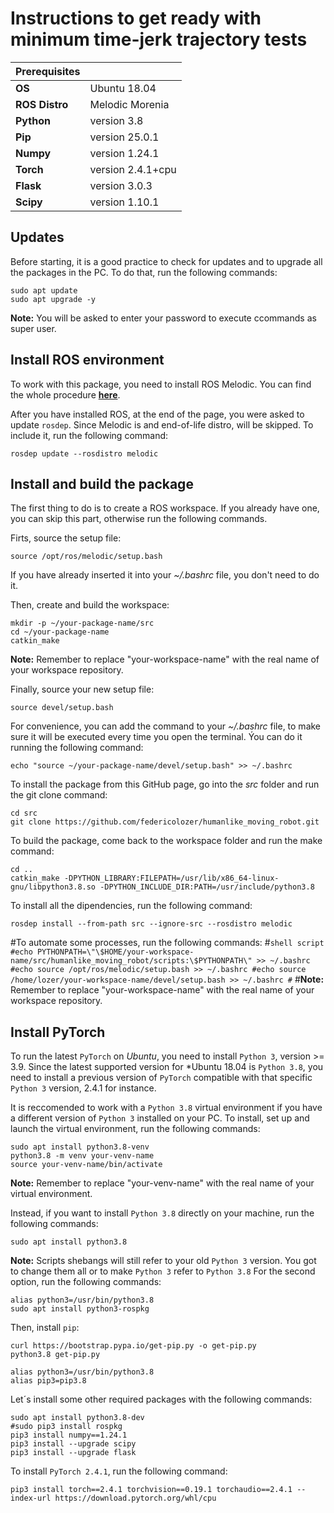# Instructions to get ready with minimum time-jerk trajectory tests



| **Prerequisites** | |
| - | - |
| **OS** | Ubuntu 18.04 |
| **ROS Distro** | Melodic Morenia |
| **Python** | version 3.8 |
| **Pip** | version 25.0.1 |
| **Numpy** | version 1.24.1 |
| **Torch** | version 2.4.1+cpu |
| **Flask** | version 3.0.3 |
| **Scipy** | version 1.10.1 |



## Updates
Before starting, it is a good practice to check for updates and to upgrade all the packages in the PC.
To do that, run the following commands:
```shell script
sudo apt update
sudo apt upgrade -y
```
**Note:** You will be asked to enter your password to execute ccommands as super user.



## Install ROS environment
To work with this package, you need to install ROS Melodic.
You can find the whole procedure [**here**](https://wiki.ros.org/melodic/Installation/Ubuntu).

After you have installed ROS, at the end of the page, you were asked to update `rosdep`.
Since Melodic is and end-of-life distro, will be skipped.
To include it, run the following command:
```shell script
rosdep update --rosdistro melodic
```



## Install and build the package
The first thing to do is to create a ROS workspace.
If you already have one, you can skip this part, otherwise run the following commands.

Firts, source the setup file:
```shell script
source /opt/ros/melodic/setup.bash
```
If you have already inserted it into your *~/.bashrc* file, you don't need to do it.

Then, create and build the workspace:
```shell script
mkdir -p ~/your-package-name/src
cd ~/your-package-name
catkin_make
```
**Note:** Remember to replace "your-workspace-name" with the real name of your workspace repository.

Finally, source your new setup file:
```shell script
source devel/setup.bash
```
For convenience, you can add the command to your *~/.bashrc* file, to make sure it will be executed every time you open the terminal.
Ýou can do it running the following command:
```shell script
echo "source ~/your-package-name/devel/setup.bash" >> ~/.bashrc
```

To install the package from this GitHub page, go into the *src* folder and run the git clone command:
```shell script
cd src
git clone https://github.com/federicolozer/humanlike_moving_robot.git
```

To build the package, come back to the workspace folder and run the make command:
```shell script
cd ..
catkin_make -DPYTHON_LIBRARY:FILEPATH=/usr/lib/x86_64-linux-gnu/libpython3.8.so -DPYTHON_INCLUDE_DIR:PATH=/usr/include/python3.8
```

To install all the dipendencies, run the following command:
```shell script
rosdep install --from-path src --ignore-src --rosdistro melodic
```

#To automate some processes, run the following commands:
#```shell script
#echo PYTHONPATH=\"\$HOME/your-workspace-name/src/humanlike_moving_robot/scripts:\$PYTHONPATH\" >> ~/.bashrc
#echo source /opt/ros/melodic/setup.bash >> ~/.bashrc
#echo source /home/lozer/your-workspace-name/devel/setup.bash >> ~/.bashrc
#```
#**Note:** Remember to replace "your-workspace-name" with the real name of your workspace repository.





## Install PyTorch
To run the latest `PyTorch` on *Ubuntu*, you need to install `Python 3`, version >= 3.9.
Since the latest supported version for *Ubuntu 18.04 is `Python 3.8`, you need to install a previous version of `PyTorch` compatible with that specific `Python 3` version, 2.4.1 for instance.

It is reccomended to work with a `Python 3.8` virtual environment if you have a different version of `Python 3` installed on your PC.
To install, set up and launch the virtual environment, run the following commands:
```shell script
sudo apt install python3.8-venv
python3.8 -m venv your-venv-name
source your-venv-name/bin/activate
```
**Note:** Remember to replace "your-venv-name" with the real name of your virtual environment.

Instead, if you want to install `Python 3.8` directly on your machine, run the following commands:
```shell script
sudo apt install python3.8
```
**Note:** Scripts shebangs will still refer to your old `Python 3` version. You got to change them all or to make `Python 3` refer to `Python 3.8`
For the second option, run the following commands:
```shell script
alias python3=/usr/bin/python3.8
sudo apt install python3-rospkg
```

Then, install `pip`:
```shell script
curl https://bootstrap.pypa.io/get-pip.py -o get-pip.py
python3.8 get-pip.py
```

```shell script
alias python3=/usr/bin/python3.8
alias pip3=pip3.8
```

Let´s install some other required packages with the following commands:
```shell script
sudo apt install python3.8-dev
#sudo pip3 install rospkg
pip3 install numpy==1.24.1
pip3 install --upgrade scipy
pip3 install --upgrade flask
```

To install  `PyTorch 2.4.1`, run the following command:
```shell script
pip3 install torch==2.4.1 torchvision==0.19.1 torchaudio==2.4.1 --index-url https://download.pytorch.org/whl/cpu
```



